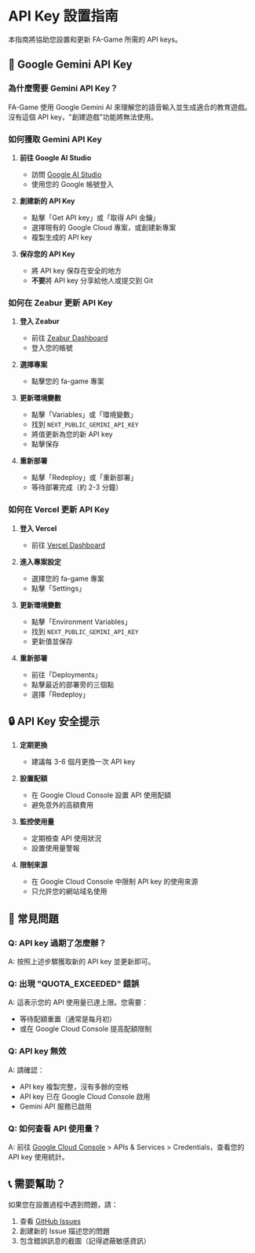 # API Key 設置指南

本指南將協助您設置和更新 FA-Game 所需的 API keys。

## 🔑 Google Gemini API Key

### 為什麼需要 Gemini API Key？

FA-Game 使用 Google Gemini AI 來理解您的語音輸入並生成適合的教育遊戲。沒有這個 API key，"創建遊戲"功能將無法使用。

### 如何獲取 Gemini API Key

1. **前往 Google AI Studio**
   - 訪問 [Google AI Studio](https://aistudio.google.com/app/apikey)
   - 使用您的 Google 帳號登入

2. **創建新的 API Key**
   - 點擊「Get API key」或「取得 API 金鑰」
   - 選擇現有的 Google Cloud 專案，或創建新專案
   - 複製生成的 API key

3. **保存您的 API Key**
   - 將 API key 保存在安全的地方
   - **不要**將 API key 分享給他人或提交到 Git

### 如何在 Zeabur 更新 API Key

1. **登入 Zeabur**
   - 前往 [Zeabur Dashboard](https://zeabur.com)
   - 登入您的帳號

2. **選擇專案**
   - 點擊您的 fa-game 專案

3. **更新環境變數**
   - 點擊「Variables」或「環境變數」
   - 找到 `NEXT_PUBLIC_GEMINI_API_KEY`
   - 將值更新為您的新 API key
   - 點擊保存

4. **重新部署**
   - 點擊「Redeploy」或「重新部署」
   - 等待部署完成（約 2-3 分鐘）

### 如何在 Vercel 更新 API Key

1. **登入 Vercel**
   - 前往 [Vercel Dashboard](https://vercel.com)

2. **進入專案設定**
   - 選擇您的 fa-game 專案
   - 點擊「Settings」

3. **更新環境變數**
   - 點擊「Environment Variables」
   - 找到 `NEXT_PUBLIC_GEMINI_API_KEY`
   - 更新值並保存

4. **重新部署**
   - 前往「Deployments」
   - 點擊最近的部署旁的三個點
   - 選擇「Redeploy」

## 🔒 API Key 安全提示

1. **定期更換**
   - 建議每 3-6 個月更換一次 API key

2. **設置配額**
   - 在 Google Cloud Console 設置 API 使用配額
   - 避免意外的高額費用

3. **監控使用量**
   - 定期檢查 API 使用狀況
   - 設置使用量警報

4. **限制來源**
   - 在 Google Cloud Console 中限制 API key 的使用來源
   - 只允許您的網站域名使用

## 🚨 常見問題

### Q: API key 過期了怎麼辦？
A: 按照上述步驟獲取新的 API key 並更新即可。

### Q: 出現 "QUOTA_EXCEEDED" 錯誤
A: 這表示您的 API 使用量已達上限。您需要：
- 等待配額重置（通常是每月初）
- 或在 Google Cloud Console 提高配額限制

### Q: API key 無效
A: 請確認：
- API key 複製完整，沒有多餘的空格
- API key 已在 Google Cloud Console 啟用
- Gemini API 服務已啟用

### Q: 如何查看 API 使用量？
A: 前往 [Google Cloud Console](https://console.cloud.google.com) > APIs & Services > Credentials，查看您的 API key 使用統計。

## 📞 需要幫助？

如果您在設置過程中遇到問題，請：
1. 查看 [GitHub Issues](https://github.com/garyyang1001/fa-game/issues)
2. 創建新的 Issue 描述您的問題
3. 包含錯誤訊息的截圖（記得遮蔽敏感資訊）

